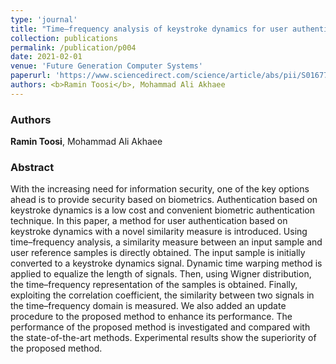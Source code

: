 ```yaml
---
type: 'journal'
title: "Time–frequency analysis of keystroke dynamics for user authentication"
collection: publications
permalink: /publication/p004
date: 2021-02-01
venue: 'Future Generation Computer Systems'
paperurl: 'https://www.sciencedirect.com/science/article/abs/pii/S0167739X19319247'
authors: <b>Ramin Toosi</b>, Mohammad Ali Akhaee
---
```


<h3> Authors </h3>
<b>Ramin Toosi</b>, Mohammad Ali Akhaee

<h3> Abstract </h3>
With the increasing need for information security, one of the key options ahead is to provide security based on biometrics. Authentication based on keystroke dynamics is a low cost and convenient biometric authentication technique. In this paper, a method for user authentication based on keystroke dynamics with a novel similarity measure is introduced. Using time–frequency analysis, a similarity measure between an input sample and user reference samples is directly obtained. The input sample is initially converted to a keystroke dynamics signal. Dynamic time warping method is applied to equalize the length of signals. Then, using Wigner distribution, the time–frequency representation of the samples is obtained. Finally, exploiting the correlation coefficient, the similarity between two signals in the time–frequency domain is measured. We also added an update procedure to the proposed method to enhance its performance. The performance of the proposed method is investigated and compared with the state-of-the-art methods. Experimental results show the superiority of the proposed method.